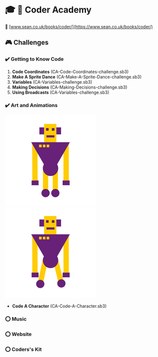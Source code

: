 # :mortar_board: :closed_book: Coder Academy

:link: [www.sean.co.uk/books/coder/](https://www.sean.co.uk/books/coder/)

## :video_game: Challenges

### :heavy_check_mark: Getting to Know Code

1. **Code Coordinates** (CA-Code-Coordinates-challenge.sb3)
2. **Make A Sprite Dance** (CA-Make-A-Sprite-Dance-challenge.sb3)
3. **Variables** (CA-Variables-challenge.sb3)
4. **Making Decisions** (CA-Making-Decisions-challenge.sb3)
5. **Using Broadcasts** (CA-Variables-challenge.sb3)

### :heavy_check_mark: Art and Animations

![Character Idle](art-and-animation/design-a-character.svg)
![Character Walk](art-and-animation/design-a-character-walk.svg)

- **Code A Character** (CA-Code-A-Character.sb3)

### :o: Music

### :o: Website

### :o: Coders's Kit

